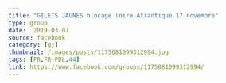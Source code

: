 ```yaml
---
title: "GILETS JAUNES blocage loire Atlantique 17 novembre"
type: group
date:  2019-03-07
source: facebook
category: [gj]
thumbnail: /images/posts/1175081099312994.jpg
tags: [FR,FR-PDL,44]
link: https://www.facebook.com/groups/1175081099312994/
---
```

